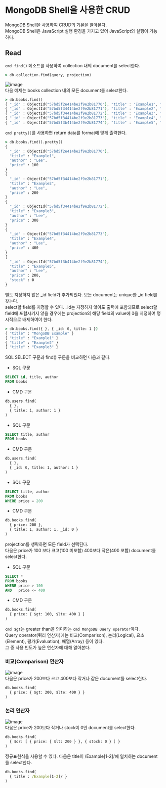 # MongoDB Shell을 사용한 CRUD
MongoDB Shell을 사용하여 CRUD의 기본을 알아본다.  
MongoDB Shell은 JavaScript 실행 환경을 가지고 있어 JavaScript의 실행이 가능하다.
## Read
```cmd find()``` 메소드를 사용하여 collection 내의 document를 select한다.
```cmd
> db.collection.find(query, projection)
```
![image](https://user-images.githubusercontent.com/63652571/166174072-4034b613-1098-4547-bb22-87c3b453556e.png)  
다음 예제는 books collection 내의 모든 document를 select한다.  
```cmd
> db.books.find()
{ "_id" : ObjectId("57bd5f2e414be2f9e2b81770"), "title" : "Example1", "author" : "Lee", "price" : 100 }
{ "_id" : ObjectId("57bd5f34414be2f9e2b81771"), "title" : "Example2", "author" : "Lee", "price" : 200 }
{ "_id" : ObjectId("57bd5f34414be2f9e2b81772"), "title" : "Example3", "author" : "Lee", "price" : 300 }
{ "_id" : ObjectId("57bd5f34414be2f9e2b81773"), "title" : "Example4", "author" : "Lee", "price" : 400 }
{ "_id" : ObjectId("57bd5f3b414be2f9e2b81774"), "title" : "Example5", "author" : "Lee", "price" : 200, "stock" : 0 }
```
```cmd pretty()```를 사용하면 return data를 format에 맞게 출력한다.
```cmd
> db.books.find().pretty()
{
  "_id" : ObjectId("57bd5f2e414be2f9e2b81770"),
  "title" : "Example1",
  "author" : "Lee",
  "price" : 100
}
{
  "_id" : ObjectId("57bd5f34414be2f9e2b81771"),
  "title" : "Example2",
  "author" : "Lee",
  "price" : 200
}
{
  "_id" : ObjectId("57bd5f34414be2f9e2b81772"),
  "title" : "Example3",
  "author" : "Lee",
  "price" : 300
}
{
  "_id" : ObjectId("57bd5f34414be2f9e2b81773"),
  "title" : "Example4",
  "author" : "Lee",
  "price" : 400
}
{
  "_id" : ObjectId("57bd5f3b414be2f9e2b81774"),
  "title" : "Example5",
  "author" : "Lee",
  "price" : 200,
  "stock" : 0
}
```
별도 지정하지 않은 _id field가 추가되었다. 모든 document는 unique한 _id field를 갖는다.  
select할 field를 지정할 수 있다. 
_id는 지정하지 않아도 출력에 포함되므로 select할 field에 포함시키지 않을 경우에는 projection의 해당 field의 value에 0을 지정하여 명시적으로 배제하여야 한다.  
```cmd
> db.books.find({ }, { _id: 0, title: 1 })
{ "title" : "MongoDB Example" }
{ "title" : "Example1" }
{ "title" : "Example2" }
{ "title" : "Example3" }
```
SQL SELECT 구문과 find() 구문을 비교하면 다음과 같다.  
- SQL 구문
```sql
SELECT id, title, author
FROM books
```
- CMD 구문
```cmd
db.users.find(
  { },
  { title: 1, author: 1 }
)
```
- SQL 구문
```sql
SELECT title, author
FROM books
```
- CMD 구문
```cmd
db.users.find(
  { },
  { _id: 0, title: 1, author: 1 }
)
```
- SQL 구문
```sql
SELECT title, author
FROM books
WHERE price = 200
```
- CMD 구문
```cmd
db.books.find(
  { price: 200 },
  { title: 1, author: 1, _id: 0 }
)
```
projection를 생략하면 모든 field가 선택된다.  
다음은 price가 100 보다 크고(100 미포함) 400보다 작은(400 포함) document를 select한다.  
- SQL 구문
```sql
SELECT *
FROM books
WHERE price > 100
AND   price <= 400
```
- CMD 구문
```cmd
db.books.find(
  { price: { $gt: 100, $lte: 400 } }
)
```
```cmd $gt```는 greater than을 의미하는 ```cmd MongoDB Query operator```이다.  
Query operator(쿼리 연산자)에는 비교(Comparison), 논리(Logical), 요소(Element), 평가(Evaluation), 배열(Array) 등이 있다.  
그 중 사용 빈도가 높은 연산자에 대해 알아본다.  
### 비교(Comparison) 연산자
![image](https://user-images.githubusercontent.com/63652571/166174341-1ce53f98-f9a6-43bd-bf9b-4964d6f56334.png)  
다음은 price가 200보다 크고 400보다 작거나 같은 document를 select한다.  
```cmd
db.books.find(
  { price: { $gt: 200, $lte: 400 } }
)
```
### 논리 연산자
![image](https://user-images.githubusercontent.com/63652571/166174368-b659e380-e4fe-482e-a282-fb09ee1d83b0.png)  
다음은 price가 200보다 작거나 stock이 0인 document를 select한다.  
```cmd
db.books.find(
  { $or: [ { price: { $lt: 200 } }, { stock: 0 } ] }
)
```
정규표현식을 사용할 수 있다. 다음은 title이 /Example[1-2]/에 일치하는 document를 select한다.  
```cmd
db.books.find(
  { title : /Example[1-2]/ }
)
```
